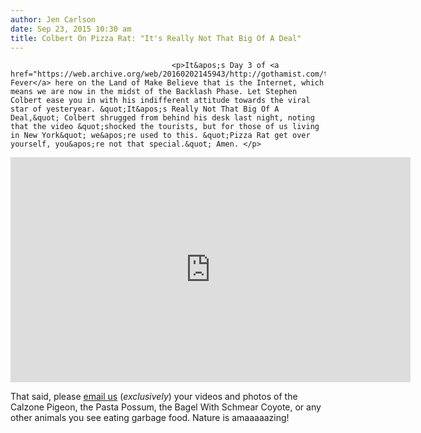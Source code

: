 ```yaml
---
author: Jen Carlson
date: Sep 23, 2015 10:30 am
title: Colbert On Pizza Rat: "It's Really Not That Big Of A Deal"
---
```


	
										<p>It&apos;s Day 3 of <a href="https://web.archive.org/web/20160202145943/http://gothamist.com/tags/pizzarat">#PizzaRat Fever</a> here on the Land of Make Believe that is the Internet, which means we are now in the midst of the Backlash Phase. Let Stephen Colbert ease you in with his indifferent attitude towards the viral star of yesteryear. &quot;It&apos;s Really Not That Big Of A Deal,&quot; Colbert shrugged from behind his desk last night, noting that the video &quot;shocked the tourists, but for those of us living in New York&quot; we&apos;re used to this. &quot;Pizza Rat get over yourself, you&apos;re not that special.&quot; Amen. </p>

<p><iframe width="640" height="360" src="https://web.archive.org/web/20160202145943if_/https://www.youtube.com/embed/PeJUqcbool4" frameborder="0" allowfullscreen></iframe></p>

<p>That said, please <a href="https://web.archive.org/web/20160202145943/mailto:tips@gothamist.com">email us</a> (<em>exclusively</em>) your videos and photos of the Calzone Pigeon, the Pasta Possum, the Bagel With Schmear Coyote, or any other animals you see eating garbage food. Nature is amaaaaazing!</p>					
										
									
				